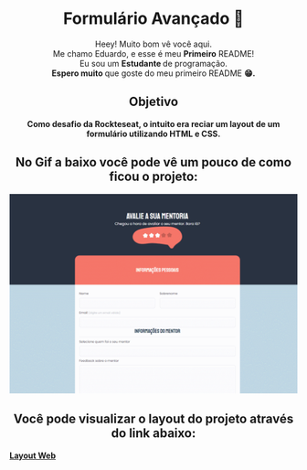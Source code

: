 <div align="center">
<h1 align="center">Formulário Avançado 📃</h1>
</div>


<p align="center">
  Heey! Muito bom vê você aqui. <br>Me chamo Eduardo, e esse é meu <strong>Primeiro</strong> README! <br> Eu sou um <strong>Estudante </strong> de programação.<br />
<strong>Espero muito </strong> que goste do meu primeiro </strong>README <strong>  😁.
</p>

<h2 align="center"> Objetivo </h2>
<p align="center">
Como desafio da Rockteseat, o intuito era reciar um layout de um formulário utilizando HTML e CSS. 
</p>


<h2 align="center"> No Gif a baixo você pode vê um pouco de como ficou o projeto: <br /></h2>


![Desmonstração do formulário em forma de Gif](https://github.com/eduardolm6/Formulario-avancado/blob/main/GIF%20form.gif)



<h2 align="center">  Você pode visualizar o layout do projeto através do link abaixo:</h2>

 [Layout Web](<https://www.figma.com/file/GRLID1pCIJ9qf6nYpgSA8b/Stage-03---Formul%C3%A1rio-avan%C3%A7ado-(Copy)?node-id=0%3A1>)


